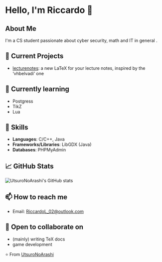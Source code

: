 # Hello, I'm Riccardo 👋

## About Me
I'm a CS student passionate about cyber security, 
math and IT in general . 

## 🔭 Current Projects
- [lecturenotes](https://github.com/UtsuroNoArashi/lecturenotes.git):
a new LaTeX for your lecture notes, inspired by the ‘vhbelvadi’ one

## 🌱 Currently learning 
- Postgress
- TikZ
- Lua

## 💼 Skills
- **Languages**: C/C++, Java
- **Frameworks/Libraries**: LibGDX (Java)
- **Databases**: PHPMyAdmin

## 📈 GitHub Stats
![UtsuroNoArashi's GitHub stats](https://github-readme-stats.vercel.app/api?username=UtsuroNoArashi&show_icons=true&theme=radical)

## 📫 How to reach me
- Email: RiccardoL_02@outlook.com

## 🤝 Open to collaborate on
- (mainly) writing TeX docs
- game development

⭐️ From [UtsuroNoArashi](https://github.com/UtsuroNoArashi)
